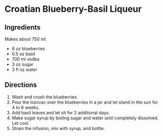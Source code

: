 # Croatian Blueberry-Basil Liqueur

## Ingredients

Makes about 750 ml.

* 8 oz blueberries
* 0.5 oz basil
* 700 ml vodka
* 3 oz sugar
* 3 fl oz water

## Directions

1. Wash and crush the blueberries.
2. Pour the lozovac over the blueberries in a jar and let stand in the sun for 4 to 6 weeks.
3. Add basil leaves and let sit for 2 additional days.
4. Make sugar syrup by boiling sugar and water until completely dissolved. Let cool.
5. Strain the infusion, mix with syrup, and bottle.
